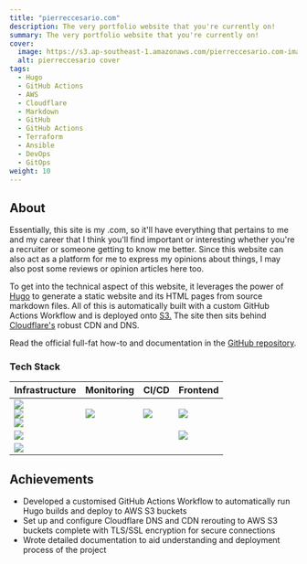 ```yaml
---
title: "pierreccesario.com"
description: The very portfolio website that you're currently on!
summary: The very portfolio website that you're currently on!
cover:
  image: https://s3.ap-southeast-1.amazonaws.com/pierreccesario.com-images/projects/pierreccesario.com/banner.webp
  alt: pierreccesario cover
tags:
  - Hugo
  - GitHub Actions
  - AWS
  - Cloudflare
  - Markdown
  - GitHub
  - GitHub Actions
  - Terraform
  - Ansible
  - DevOps
  - GitOps
weight: 10
---
```


[aws]: https://img.shields.io/badge/AWS-FF9900?style=for-the-badge&logo=amazonwebservices&logoColor=white
[gcp]: https://img.shields.io/badge/GCP-4285F4?style=for-the-badge&logo=googlecloud&logoColor=white
[debian]: https://img.shields.io/badge/Debian-A81D33?style=for-the-badge&logo=debian&logoColor=white
[terraform]: https://img.shields.io/badge/Terraform-7B42BC?style=for-the-badge&logo=terraform&logoColor=white
[cloudflare]: https://img.shields.io/badge/Cloudflare-F38020?style=for-the-badge&logo=Cloudflare&logoColor=white
[github-actions]: https://img.shields.io/badge/GitHub_Actions-2088FF?style=for-the-badge&logo=github-actions&logoColor=white
[uptime-kuma]: https://img.shields.io/badge/Uptime_Kuma-84df99?style=for-the-badge&logo=uptime-kuma&logoColor=white
[hugo]: https://img.shields.io/badge/Hugo-FF4088?style=for-the-badge&logo=hugo&logoColor=white
[markdown]: https://img.shields.io/badge/Markdown-000000?style=for-the-badge&logo=markdown&logoColor=white

## About

Essentially, this site is my .com, so it'll have everything that pertains to me and my career that I think you'll find important or interesting whether you're a recruiter or someone getting to know me better.
Since this website can also act as a platform for me to express my opinions about things, I may also post some reviews or opinion articles here too.

To get into the technical aspect of this website, it leverages the power of [Hugo](https://gohugo.io/) to generate a static website and its HTML pages from source markdown files.
All of this is automatically built with a custom GitHub Actions Workflow and is deployed onto [S3.](https://aws.amazon.com/s3/)
The site then sits behind [Cloudflare's](https://www.cloudflare.com/) robust CDN and DNS.

Read the official full-fat how-to and documentation in the [GitHub repository](https://github.com/PScoriae/pierreccesario).

### Tech Stack

| Infrastructure                          | Monitoring       | CI/CD               | Frontend      |
| --------------------------------------- | ---------------- | ------------------- | ------------- |
| ![][aws] <br> ![][gcp] <br> ![][debian] | ![][uptime-kuma] | ![][github-actions] | ![][hugo]     |
| ![][terraform]                          |                  |                     | ![][markdown] |
| ![][cloudflare]                         |                  |                     |               |

## Achievements

- Developed a customised GitHub Actions Workflow to automatically run Hugo builds and deploy to AWS S3 buckets
- Set up and configure Cloudflare DNS and CDN rerouting to AWS S3 buckets complete with TLS/SSL encryption for secure connections
- Wrote detailed documentation to aid understanding and deployment process of the project

